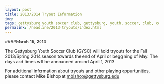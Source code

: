 ```yaml
---
layout: post
title: 2013/2014 Tryout Information
img: 
tags: gettysburg youth soccer club, gettysburg, youth, soccer, club, contact
permalink: /headline/2013-tryouts/index.html
---
```


####March 15, 2013

The Gettysburg Youth Soccer Club (GYSC) will hold tryouts for the Fall 2013/Spring 2014 season towards the end of April or beggining of May. The days and times will be announced around April 1, 2013.

For additional information about tryouts and other playing oppurtunities, please contact Mike Bishop at <a href="mailto:mbishop@gettysburg.edu">mbishop@gettysburg.edu</a>

